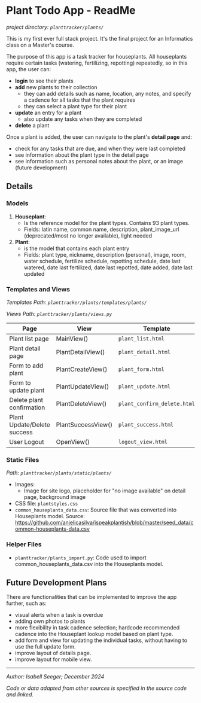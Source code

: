 # Plant Todo App - ReadMe
_project directory: `planttracker/plants/`_

This is my first ever full stack project. It's the final project for an Informatics class on a Master's course.

The purpose of this app is a task tracker for houseplants. 
All houseplants require certain tasks (watering, fertilizing, repotting) repeatedly, so in this app, the user can:

* __login__ to see their plants
* __add__ new plants to their collection
    * they can add details such as name, location, any notes, and specify a cadence for all tasks that the plant requires
    * they can select a plant type for their plant
* __update__ an entry for a plant
    * also update any tasks when they are completed
* __delete__ a plant

Once a plant is added, the user can navigate to the plant's __detail page__ and:
* check for any tasks that are due, and when they were last completed
* see information about the plant type in the detail page
* see information such as personal notes about the plant, or an image (future development)

## Details

### Models

1. __Houseplant__: 
    * Is the reference model for the plant types. Contains 93 plant types.
    * Fields: latin name, common name, description, plant_image_url (deprecated/most no longer available), light needed
2. __Plant__:
    * is the model that contains each plant entry
    * Fields: plant type, nickname, description (personal), image, room, water schedule, fertilize schedule, repotting schedule, date last watered, date last fertilized, date last repotted, date added, date last updated

### Templates and Views
_Templates Path: `planttracker/plants/templates/plants/`_

_Views Path: `planttracker/plants/views.py`_

|   Page  |   View    |    Template    |
| ------------ | ------------ | ----------- |
| Plant list page |  MainView() | `plant_list.html` |
| Plant detail page | PlantDetailView()  | `plant_detail.html` |
| Form to add plant  | PlantCreateView() | `plant_form.html` |
| Form to update plant | PlantUpdateView()  | `plant_update.html` |
| Delete plant confirmation  | PlantDeleteView()  | `plant_confirm_delete.html` |
| Plant Update/Delete success | PlantSuccessView() | `plant_success.html` |
| User Logout | OpenView() | `logout_view.html` |

### Static Files
_Path: `planttracker/plants/static/plants/`_

* Images:
    * Image for site logo, placeholder for "no image available" on detail page, background image
* CSS file: `plantstyles.css`
* `common_houseplants_data.csv`: Source file that was converted into Houseplants model. Source: https://github.com/anjelicasilva/ispeakplantish/blob/master/seed_data/common-houseplants-data.csv 

### Helper Files
* `planttracker/plants_import.py`: Code used to import common_houseplants_data.csv into the Houseplants model.


## Future Development Plans
There are functionalities that can be implemented to improve the app further, such as:

* visual alerts when a task is overdue
* adding own photos to plants
* more flexibility in task cadence selection; hardcode recommended cadence into the Houseplant lookup model based on plant type.
* add form and view for updating the individual tasks, without having to use the full update form.
* improve layout of details page.
* improve layout for mobile view.

---------
_Author: Isabell Seeger; December 2024_

_Code or data adapted from other sources is specified in the source code and linked._
